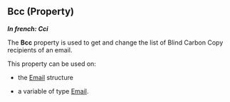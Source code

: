 
## Bcc (Property)

***In french: Cci***
	

<a name="XUse"></a>
<a name="Use"></a>
<a name="description"></a>
The **Bcc** property is used to get and change the list of Blind Carbon Copy recipients of an email. 

This property can be used on:

- the [Email](../WDLang3/3032029.md) structure

- a variable of type [Email](../WDLang3/1000018713.md). 




